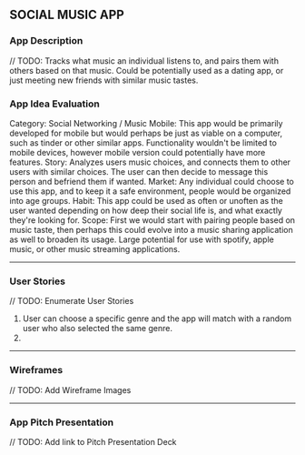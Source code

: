 ## SOCIAL MUSIC APP

### App Description
// TODO: Tracks what music an individual listens to, and pairs them with others based on that music. Could be potentially used as a dating app, or just meeting new friends with similar music tastes.

### App Idea Evaluation
Category: Social Networking / Music
Mobile: This app would be primarily developed for mobile but would perhaps be just as viable on a computer, such as tinder or other similar apps. Functionality wouldn't be limited to mobile devices, however mobile version could potentially have more features.
Story: Analyzes users music choices, and connects them to other users with similar choices. The user can then decide to message this person and befriend them if wanted.
Market: Any individual could choose to use this app, and to keep it a safe environment, people would be organized into age groups.
Habit: This app could be used as often or unoften as the user wanted depending on how deep their social life is, and what exactly they're looking for.
Scope: First we would start with pairing people based on music taste, then perhaps this could evolve into a music sharing application as well to broaden its usage. Large potential for use with spotify, apple music, or other music streaming applications.

---

### User Stories
// TODO: Enumerate User Stories
1. User can choose a specific genre and the app will match with a random user who also selected the same genre.
2. 
---

### Wireframes
// TODO: Add Wireframe Images

---

### App Pitch Presentation
// TODO: Add link to Pitch Presentation Deck
